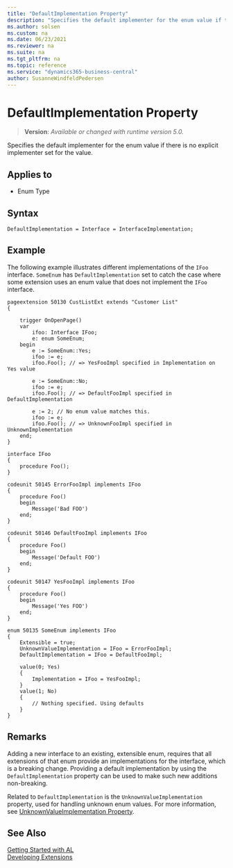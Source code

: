 ```yaml
---
title: "DefaultImplementation Property"
description: "Specifies the default implementer for the enum value if there is no explicit implementer set for the value. "
ms.author: solsen
ms.custom: na
ms.date: 06/23/2021
ms.reviewer: na
ms.suite: na
ms.tgt_pltfrm: na
ms.topic: reference
ms.service: "dynamics365-business-central"
author: SusanneWindfeldPedersen
---
```

[//]: # (START>DO_NOT_EDIT)
[//]: # (IMPORTANT:Do not edit any of the content between here and the END>DO_NOT_EDIT.)
[//]: # (Any modifications should be made in the .xml files in the ModernDev repo.)
# DefaultImplementation Property
> **Version**: _Available or changed with runtime version 5.0._

Specifies the default implementer for the enum value if there is no explicit implementer set for the value. 

## Applies to
-   Enum Type

[//]: # (IMPORTANT: END>DO_NOT_EDIT)

## Syntax

```al
DefaultImplementation = Interface = InterfaceImplementation;

```

## Example

The following example illustrates different implementations of the `IFoo` interface. `SomeEnum` has `DefaultImplementation` set to catch the case where some extension uses an enum value that does not implement the `IFoo` interface.

```al
pageextension 50130 CustListExt extends "Customer List"
{

    trigger OnOpenPage()
    var
        ifoo: Interface IFoo;
        e: enum SomeEnum;
    begin
        e := SomeEnum::Yes;
        ifoo := e;
        ifoo.Foo(); // => YesFooImpl specified in Implementation on Yes value

        e := SomeEnum::No;
        ifoo := e;
        ifoo.Foo(); // => DefaultFooImpl specified in DefaultImplementation

        e := 2; // No enum value matches this.
        ifoo := e;
        ifoo.Foo(); // => UnknownFooImpl specified in UnknownImplementation
    end;
}

interface IFoo
{
    procedure Foo();
}

codeunit 50145 ErrorFooImpl implements IFoo
{
    procedure Foo()
    begin
        Message('Bad FOO')
    end;
}

codeunit 50146 DefaultFooImpl implements IFoo
{
    procedure Foo()
    begin
        Message('Default FOO')
    end;
}

codeunit 50147 YesFooImpl implements IFoo
{
    procedure Foo()
    begin
        Message('Yes FOO')
    end;
}

enum 50135 SomeEnum implements IFoo
{
    Extensible = true;
    UnknownValueImplementation = IFoo = ErrorFooImpl;
    DefaultImplementation = IFoo = DefaultFooImpl;

    value(0; Yes)
    {
        Implementation = IFoo = YesFooImpl;
    }
    value(1; No)
    {
        // Nothing specified. Using defaults
    }
}

```

## Remarks

Adding a new interface to an existing, extensible enum, requires that all extensions of that enum provide an implementations for the interface, which is a breaking change. Providing a default implementation by using the `DefaultImplementation` property can be used to make such new additions non-breaking.

Related to `DefaultImplementation` is the `UnknownValueImplementation` property, used for handling unknown enum values. For more information, see [UnknownValueImplementation Property](devenv-unknownvalueimplementation-property.md).


## See Also  
[Getting Started with AL](../devenv-get-started.md)  
[Developing Extensions](../devenv-dev-overview.md)  
